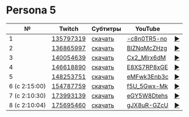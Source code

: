 # Persona 5

| № | Twitch | Субтитры | YouTube |  |
| --- | --- | --- | --- | --- |
| 1 | [135797319](https://www.twitch.tv/videos/135797319) | [скачать](../chats/v135797319.ass) | [-c8n0TR5-no](https://www.youtube.com/watch?v=-c8n0TR5-no) | [▶](../src/player.html?v=-c8n0TR5-no&s=135797319) |
| 2 | [136865997](https://www.twitch.tv/videos/136865997) | [скачать](../chats/v136865997.ass) | [BlZNqMcZHzg](https://www.youtube.com/watch?v=BlZNqMcZHzg) | [▶](../src/player.html?v=BlZNqMcZHzg&s=136865997) |
| 3 | [140054639](https://www.twitch.tv/videos/140054639) | [скачать](../chats/v140054639.ass) | [Cx2_Mlrx6dM](https://www.youtube.com/watch?v=Cx2_Mlrx6dM) | [▶](../src/player.html?v=Cx2_Mlrx6dM&s=140054639) |
| 4 | [146618890](https://www.twitch.tv/videos/146618890) | [скачать](../chats/v146618890.ass) | [E8XS7RP8xGE](https://www.youtube.com/watch?v=E8XS7RP8xGE) | [▶](../src/player.html?v=E8XS7RP8xGE&s=146618890) |
| 5 | [148253751](https://www.twitch.tv/videos/148253751) | [скачать](../chats/v148253751.ass) | [eMFwk3Enb3c](https://www.youtube.com/watch?v=eMFwk3Enb3c) | [▶](../src/player.html?v=eMFwk3Enb3c&s=148253751) |
| 6 (с 2:15:00) | [154787759](https://www.twitch.tv/videos/154787759) | [скачать](../chats/v154787759.ass) | [f5U_5Gwx-Mk](https://www.youtube.com/watch?v=f5U_5Gwx-Mk) | [▶](../src/player.html?v=f5U_5Gwx-Mk&s=154787759) |
| 7 (с 2:10:30) | [173993139](https://www.twitch.tv/videos/173993139) | [скачать](../chats/v173993139.ass) | [eGY5W8Dtehs](https://www.youtube.com/watch?v=eGY5W8Dtehs) | [▶](../src/player.html?v=eGY5W8Dtehs&s=173993139) |
| 8 (с 2:10:04) | [175695460](https://www.twitch.tv/videos/175695460) | [скачать](../chats/v175695460.ass) | [gJX8uR-GZcU](https://www.youtube.com/watch?v=gJX8uR-GZcU) | [▶](../src/player.html?v=gJX8uR-GZcU&s=175695460) |
